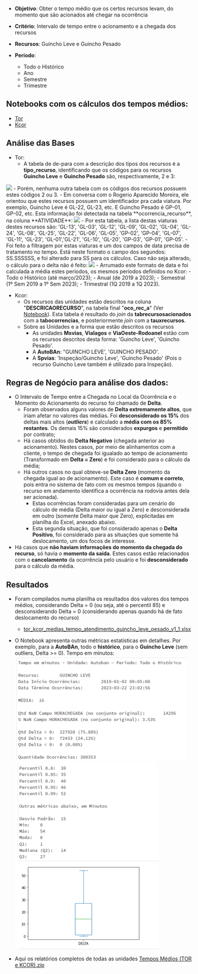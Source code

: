 - **Objetivo**: Obter o tempo médio que os certos recursos levam, do momento que são acionados até chegar na ocorrência

- **Critério**: Intervalo de tempo entre o acionamento e a chegada dos recursos

- **Recursos**: Guincho Leve e Guincho Pesado

- **Período**:
  - Todo o Histórico
  - Ano
  - Semestre
  - Trimestre

## Notebooks com os cálculos dos tempos médios: 
  - [Tor](https://adb-7255094420308168.8.azuredatabricks.net/?o=7255094420308168#notebook/3955256019522656/command/3955256019522657)
  - [Kcor](https://adb-7255094420308168.8.azuredatabricks.net/?o=7255094420308168#notebook/1436695849975907/command/1436695849975932)  

## Análise das Bases
- Tor: 
  - A tabela de de-para com a descrição dos tipos dos recursos é a **tipo_recurso**, identificando que os códigos para os recursos **Guincho Leve** e **Guincho Pesado** são, respectivamente, 2 e 3:
<IMG  src="https://grupoccr.atlassian.net/secure/attachment/15295/15295_image-20230314-184243.png"/>
    - Porém, nenhuma outra tabela com os códigos dos recursos possuem estes códigos 2 ou 3. 
    - Em conversa com o Rogerio Aparecido Moreira, ele orientou que estes recursos possuem um identificador pra cada viatura. Por exemplo, Guincho Leve é GL-22, GL-23, etc. E Guincho Pesado é GP-01, GP-02, etc. Esta informação foi detectada na tabela **ocorrencia_recurso**, na coluna **ATIVIDADE**: 
<IMG  src="https://grupoccr.atlassian.net/secure/attachment/15296/15296_image-20230314-184601.png"/>
    - Por esta tabela, a lista destas viaturas destes recursos são: 'GL-13', 'GL-03', 'GL-12', 'GL-09', 'GL-02', 'GL-04', 'GL-24', 'GL-08', 'GL-25', 'GL-22', 'GL-06', 'GL-05', 'GP-02', 'GP-04', 'GL-07', 'GL-11', 'GL-23', 'GL-01','GL-21', 'GL-10', 'GL-20', 'GP-03', 'GP-01', 'GP-05'.
  - Foi feito a filtragem por estas viaturas e um dos campos de data precisa de tratamento no tempo. Está neste formato o campo dos segundos: SS.SSSSSS, e foi alterado para SS para os cálculos. Caso não seja alterado, o cálculo para o delta não é feito:
<IMG  src="https://grupoccr.atlassian.net/secure/attachment/15304/15304_image-20230315-120404.png"/>
  - Arrumado este formato de data e foi calculada a média estes períodos, os mesmos períodos definidos no Kcor:
    - Todo o Histórico (até março/2023);
    - Anual (de 2019 a 2023);
    - Semestral (1º Sem 2019 a 1º Sem 2023);
    - Trimestral (1Q 2019 a 1Q 2023).

- Kcor: 
  - Os recursos das unidades estão descritos na coluna "**DESCRICAORECURSO**", na tabela final "**oco_rec_a**" (Ver [Notebook](https://adb-7255094420308168.8.azuredatabricks.net/?o=7255094420308168#notebook/1436695849975907/command/1436695849975940)). Esta tabela é resultado do _join_ da **tabrecursosacionados** com a **tabocorrencias**, e posteriormente _join_ com a **tauxrecursos**.
  - Sobre as Unidades e a forma que estão descritos os recursos
    - As unidades **Msvias**, **Vialagos** e **ViaOeste-Rodoanel** estão com os recursos descritos desta forma: 'Guincho Leve', 'Guincho Pesado'. 
    - A **AutoBAn**: "GUINCHO LEVE', 'GUINCHO PESADO'. 
    - A **Spvias**: 'Inspeção/Guincho Leve', 'Guincho Pesado' (Pois o recurso Guincho Leve também é utilizado para Inspeção). 

## Regras de Negócio para análise dos dados:

  - O Intervalo de Tempo entre a Chegada no Local da Ocorrência e o Momento do Acionamento do recurso foi chamado de **Delta**.
    - Foram observados alguns valores de **Delta extremamente altos**, que iriam afetar no valores das médias. Foi **desconsiderado os 15%** dos deltas mais altos (_**outliers**_) e calculado a **média com os 85% restantes**. Os demais 15% são considerados **expurgos** e **permitido** por contrato;
    - Há casos obtidos do **Delta Negativo** (chegada anterior ao acionamento). Nestes casos, por meio de alinhamentos com a cliente, o tempo de chegada foi igualado ao tempo de acionamento (Transformado em **Delta = Zero**) e foi considerado para o cálculo da média;
    - Há outros casos no qual obteve-se **Delta Zero** (momento da chegada igual ao de acionamento). Este caso é **comum e correto**, pois entra no sistema de fato com os mesmos tempos (quando o recurso em andamento identifica a ocorrência na rodovia antes dela ser acionada).
      - Estas ocorrências foram consideradas para um cenário do cálculo de média (Delta maior ou igual a Zero) e desconsiderada em outro (somente Delta maior que Zero), explicitadas em planilha do Excel, anexado abaixo.
      - Esta segunda situação, que foi considerado apenas o **Delta Positivo**, foi considerado para as situações que somente há deslocamento, um dos focos de interesse.
  - Há casos que **não haviam informações do momento da chegada do recurso**, só havia o **momento da saída**. Estes casos estão relacionados com o **cancelamento** da ocorrência pelo usuário e foi **desconsiderado** para o cálculo da média.

## Resultados
- Foram compilados numa planilha os resultados dos valores dos tempos médios, considerando Delta = 0 (ou seja, até o percentil 85) e desconsiderando Delta = 0 (considerando apenas quando há de fato deslocamento do recurso)
    - [tor_kcor_medias_tempo_atendimento_guincho_leve_pesado_v1_1.xlsx](/.attachments/tor_kcor_medias_tempo_atendimento_guincho_leve_pesado_v1_1-c0dbefa2-b939-4ff1-b5da-447b81ab3383.xlsx)

- O Notebook apresenta outras métricas estatísticas em detalhes. Por exemplo, para a **AutoBAn**, todo o **histórico**, para o **Guincho Leve** (sem outliers, Delta >= 0). Tempo em minutos: 
![image.png](/.attachments/image-d257b476-1fa6-48da-b329-843ad6dc7c64.png)
![image.png](/.attachments/image-80d16873-9a64-48e5-9b3d-87a0240e1170.png) 
- Aqui os relatórios completos de todas as unidades
[Tempos Médios (TOR e KCOR).zip](/.attachments/Tempos%20Médios%20(TOR%20e%20KCOR)-31e779ad-0e1c-4d58-ab7d-743117cd4674.zip)